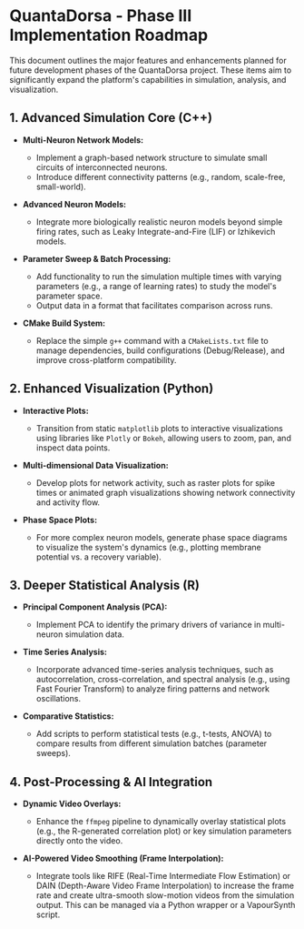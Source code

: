 # QuantaDorsa - Phase III Implementation Roadmap

This document outlines the major features and enhancements planned for future development phases of the QuantaDorsa project. These items aim to significantly expand the platform's capabilities in simulation, analysis, and visualization.

## 1. Advanced Simulation Core (C++)

- **Multi-Neuron Network Models:**
  - Implement a graph-based network structure to simulate small circuits of interconnected neurons.
  - Introduce different connectivity patterns (e.g., random, scale-free, small-world).

- **Advanced Neuron Models:**
  - Integrate more biologically realistic neuron models beyond simple firing rates, such as Leaky Integrate-and-Fire (LIF) or Izhikevich models.

- **Parameter Sweep & Batch Processing:**
  - Add functionality to run the simulation multiple times with varying parameters (e.g., a range of learning rates) to study the model's parameter space.
  - Output data in a format that facilitates comparison across runs.

- **CMake Build System:**
  - Replace the simple `g++` command with a `CMakeLists.txt` file to manage dependencies, build configurations (Debug/Release), and improve cross-platform compatibility.

## 2. Enhanced Visualization (Python)

- **Interactive Plots:**
  - Transition from static `matplotlib` plots to interactive visualizations using libraries like `Plotly` or `Bokeh`, allowing users to zoom, pan, and inspect data points.

- **Multi-dimensional Data Visualization:**
  - Develop plots for network activity, such as raster plots for spike times or animated graph visualizations showing network connectivity and activity flow.

- **Phase Space Plots:**
  - For more complex neuron models, generate phase space diagrams to visualize the system's dynamics (e.g., plotting membrane potential vs. a recovery variable).

## 3. Deeper Statistical Analysis (R)

- **Principal Component Analysis (PCA):**
  - Implement PCA to identify the primary drivers of variance in multi-neuron simulation data.

- **Time Series Analysis:**
  - Incorporate advanced time-series analysis techniques, such as autocorrelation, cross-correlation, and spectral analysis (e.g., using Fast Fourier Transform) to analyze firing patterns and network oscillations.

- **Comparative Statistics:**
  - Add scripts to perform statistical tests (e.g., t-tests, ANOVA) to compare results from different simulation batches (parameter sweeps).

## 4. Post-Processing & AI Integration

- **Dynamic Video Overlays:**
  - Enhance the `ffmpeg` pipeline to dynamically overlay statistical plots (e.g., the R-generated correlation plot) or key simulation parameters directly onto the video.

- **AI-Powered Video Smoothing (Frame Interpolation):**
  - Integrate tools like RIFE (Real-Time Intermediate Flow Estimation) or DAIN (Depth-Aware Video Frame Interpolation) to increase the frame rate and create ultra-smooth slow-motion videos from the simulation output. This can be managed via a Python wrapper or a VapourSynth script.